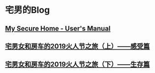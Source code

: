 # 宅男的Blog

## [My Secure Home - User's Manual](secure_home/manual.md)

## [宅男女和房车的2019火人节之旅（上）——感受篇](1_burningman2019/part1.md)

## [宅男女和房车的2019火人节之旅（下）——生存篇](1_burningman2019/part2.md)

